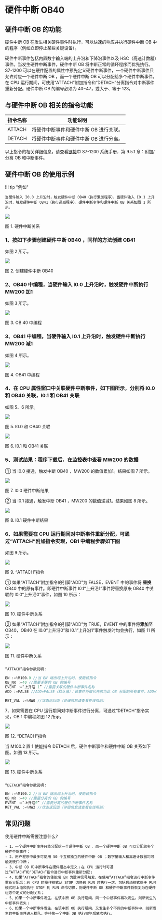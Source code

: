 
# 硬件中断 OB40

## 硬件中断 OB 的功能

硬件中断 OB 在发生相关硬件事件时执行，可以快速的响应并执行硬件中断 OB 中的程序（例如立即停止某些关键设备）。

硬件中断事件包括内置数字输入端的上升沿和下降沿事件以及 HSC（高速计数器）事件。当发生硬件中断事件，硬件中断 OB 将中断正常的循环程序而优先执行。S7-1200 可以在硬件配置的属性中预先定义硬件中断事件，一个硬件中断事件只允许对应一个硬件中断 OB ，而一个硬件中断 OB 可以分配给多个硬件中断事件。在 CPU 运行期间，可使用“ATTACH”附加指令和“DETACH”分离指令对中断事件重新分配。硬件中断 OB 的编号必须为 40~47，或大于、等于 123。

## 与硬件中断 OB 相关的指令功能

| 指令名称 | 功能说明                               |
| -------- | -------------------------------------- |
| ATTACH   | 将硬件中断事件和硬件中断 OB 进行关联。 |
| DETACH   | 将硬件中断事件和硬件中断 OB 进行分离。 |

以上指令的相关详细信息，请查看[链接](../../../source/index.md#s7-1200手册下载)中 S7-1200 系统手册，第 9.5.1 章：附加/分离 OB 和中断事件。

## 硬件中断 OB 的使用示例

!!! tip "例如"

    当硬件输入 I0.0 上升沿时，触发硬件中断 OB40（执行累加程序），当硬件输入 I0.1 上升沿时，触发硬件中断 OB41（执行递减程序），硬件中断事件和硬件中断 OB 关系如图 1 所示。

![](images/05-01.jpg)

图 1. 硬件中断关系

### 1、按如下步骤创建硬件中断 OB40 ，同样的方法创建 OB41

如图 2 所示。

![](images/05-02.JPG)

图 2. 创建硬件中断 OB40

### 2、OB40 中编程，当硬件输入 I0.0 上升沿时，触发硬件中断执行 MW200 加1

如图 3 所示。

![](images/05-03.JPG)

图 3. OB 40 中编程

### 3、OB41 中编程，当硬件输入 I0.1 上升沿时，触发硬件中断执行 MW200 减1

如图 4 所示。

![](images/05-04.JPG)

图 4. OB41 中编程

### 4、在 CPU 属性窗口中关联硬件中断事件，如下图所示，分别将 I0.0 和 OB40 关联，I0.1 和 OB41 关联

如图 5、6 所示。

![](images/05-05.jpg)

图 5. I0.0 和 OB40 关联

![](images/05-06.jpg)

图 6. I0.1 和 OB41 关联

### 5、测试结果：程序下载后，在监控表中查看 MW200 的数据

① 当 I0.0 接通，触发中断 OB40 ，MW200 的数值累加1。结果如图 7 所示。

![](images/05-07.jpg)

图 7. I0.0 硬件中断结果

② 当 I0.1 接通，触发中断 OB41 ，MW200 的数值递减1。结果如图 8 所示。

![](images/05-08.jpg)

图 8. I0.1 硬件中断结果

### 6、如果需要在 CPU 运行期间对中断事件重新分配，可通过“ATTACH”附加指令实现，OB1 中编程步骤如下图

如图 9 所示。

![](images/05-09.JPG)

图 9. “ATTACH”指令

① 如果“ATTACH”附加指令的引脚“ADD”为 FALSE，EVENT 中的事件将 **替换** OB40 中的原有事件。即硬件中断事件 I0.1“上升沿1”事件将替换原来 OB40 中关联的 I0.0“上升沿0”事件，如图 10 所示：

![](images/05-10.jpg)

图 10. 硬件中断关系

② 如果“ATTACH”附加指令的引脚“ADD”为 TRUE，EVENT 中的事件将**添加**至 OB40，OB40 在 I0.0“上升沿0”和 I0.1“上升沿1”事件触发时均会执行，如图 11 所示：

![](images/05-11.jpg)

图 11. 硬件中断关系

```c

“ATTACH”指令参数说明：

EN :=%M100.0 //当 EN 端出现上升沿时，使能该指令  
OB_NR :=40 //需要关联的 OB 的编号 
EVENT :=“上升沿 1” //需要关联的硬件中断事件名称 
ADD :=FALSE //ADD=FALSE（默认值）：该事件将取代先前为此 OB 分配的所有事件。ADD=TRUE:该事件将添加到此 OB 中。
 
RET_VAL :=%MW0 //状态返回值（详细信息请查看在线帮助） 

```


7、如果需要在 CPU 运行期间对中断事件进行分离，可通过“DETACH”指令实现，OB 1 中编程如图 12 所示。

![](images/05-12.JPG)

图 12. “DETACH”指令

当 M100.2 置 1 使能指令 DETACH 后，硬件中断事件和硬件中断 OB 关系如下图。如图 13 所示。

![](images/05-13.jpg)

图 13. 硬件中断关系

```c

“DETACH”指令参数说明：

EN :=%M100.2 //当 EN 端出现上升沿时，使能该指令 
OB_NR :=40 //需要分离的 OB 的编号 
EVENT :=“上升沿0” //需要分离的硬件中断事件名称 
RET_VAL :=%MW2 //状态返回值（详细信息请查看在线帮助） 

```

## 常见问题

使用硬件中断需要注意什么?

    - 1、一个硬件中断事件只能分配给一个硬件中断 OB ，而一个硬件中断 OB 可以分配给多个硬件中断事件；
    - 2、用户程序中最多可使用 50 个互相独立的硬件中断 OB ；数字量输入和高速计数器均可触发硬件中断；
    - 3、中断 OB 和中断事件在硬件组态中定义；在 CPU 运行时可通过“ATTACH”和“DETACH”指令进行中断事件重新分配；
    - 4、如果“ATTACH”指令的使能端 EN 为脉冲信号触发，在使用“ATTACH”指令进行中断事件重新分配后；若 CPU 的操作模式从 STOP 切换到 RUN 时执行一次，包括启动模式处于 RUN 模式时上电和执行 STOP 到 RUN 命令切换，则硬件中断 OB 和硬件中断事件将恢复为在硬件组态中定义的分配关系；
    - 5、如果一个中断事件发生，在该中断 OB 执行期间，同一个中断事件再次发生，则新发生的中断事件丢失；
    - 6、如果一个中断事件发生，在该中断 OB 执行期间，又发生多个不同的中断事件中，则新发生的中断事件进入排队，等待第一个中断 OB 执行完毕后依次执行。